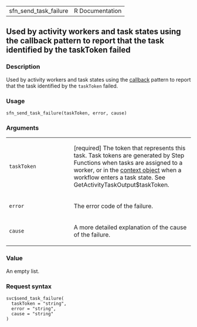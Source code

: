 <table style="width: 100%;">
<tbody>
<tr class="odd">
<td>sfn_send_task_failure</td>
<td style="text-align: right;">R Documentation</td>
</tr>
</tbody>
</table>

## Used by activity workers and task states using the callback pattern to report that the task identified by the taskToken failed

### Description

Used by activity workers and task states using the
[callback](https://docs.aws.amazon.com/step-functions/latest/dg/connect-to-resource.html#connect-wait-token)
pattern to report that the task identified by the `taskToken` failed.

### Usage

    sfn_send_task_failure(taskToken, error, cause)

### Arguments

<table>
<colgroup>
<col style="width: 35%" />
<col style="width: 65%" />
</colgroup>
<tbody>
<tr class="odd">
<td><code id="sfn_send_task_failure_:_taskToken">taskToken</code></td>
<td><p>[required] The token that represents this task. Task tokens are
generated by Step Functions when tasks are assigned to a worker, or in
the <a
href="https://docs.aws.amazon.com/step-functions/latest/dg/input-output-contextobject.html">context
object</a> when a workflow enters a task state. See
GetActivityTaskOutput$taskToken.</p></td>
</tr>
<tr class="even">
<td><code id="sfn_send_task_failure_:_error">error</code></td>
<td><p>The error code of the failure.</p></td>
</tr>
<tr class="odd">
<td><code id="sfn_send_task_failure_:_cause">cause</code></td>
<td><p>A more detailed explanation of the cause of the failure.</p></td>
</tr>
</tbody>
</table>

### Value

An empty list.

### Request syntax

    svc$send_task_failure(
      taskToken = "string",
      error = "string",
      cause = "string"
    )
